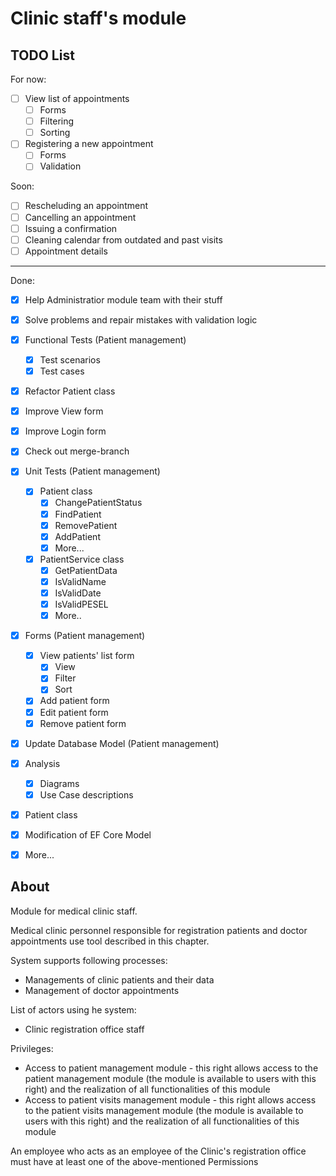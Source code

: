 # Clinic staff's module
## TODO List
For now:
- [ ] View list of appointments
  - [ ] Forms
  - [ ] Filtering
  - [ ] Sorting
- [ ] Registering a new appointment
  - [ ] Forms
  - [ ] Validation
  
Soon:
- [ ] Rescheluding an appointment
- [ ] Cancelling an appointment
- [ ] Issuing a confirmation
- [ ] Cleaning calendar from outdated and past visits
- [ ] Appointment details
---
Done:
- [X] Help Administratior module team with their stuff
- [X] Solve problems and repair mistakes with validation logic
- [x] Functional Tests (Patient management)
  - [x] Test scenarios
  - [x] Test cases
- [x] Refactor Patient class
- [x] Improve View form
- [x] Improve Login form
- [x] Check out merge-branch
- [x] Unit Tests (Patient management)
  - [x] Patient class
    - [x] ChangePatientStatus
    - [x] FindPatient
    - [x] RemovePatient
    - [x] AddPatient
    - [X] More...
  - [x] PatientService class
    - [x] GetPatientData
    - [x] IsValidName
    - [x] IsValidDate
    - [x] IsValidPESEL
    - [X] More..
- [x] Forms (Patient management)
  - [x] View patients' list form
    - [x] View
    - [x] Filter
    - [x] Sort
  - [x] Add patient form
  - [x] Edit patient form
  - [x] Remove patient form
- [x] Update Database Model (Patient management)
- [x] Analysis
  - [x] Diagrams
  - [x] Use Case descriptions
- [x] Patient class
- [x] Modification of EF Core Model
- [x] More...


## About

Module for medical clinic staff.

Medical clinic personnel responsible for registration patients and doctor appointments use tool described in this chapter.

System supports following processes:
- Managements of clinic patients and their data
- Management of doctor appointments
  
List of actors using he system:
- Clinic registration office staff

Privileges:
- Access to patient management module - this right allows access to the patient management module (the module is available to users with this right) and the realization of all functionalities of this module
- Access to patient visits management module - this right allows access to the patient visits management module (the module is available to users with this right) and the realization of all functionalities of this module

An employee who acts as an employee of the Clinic's registration office must have at least one of the above-mentioned Permissions  
